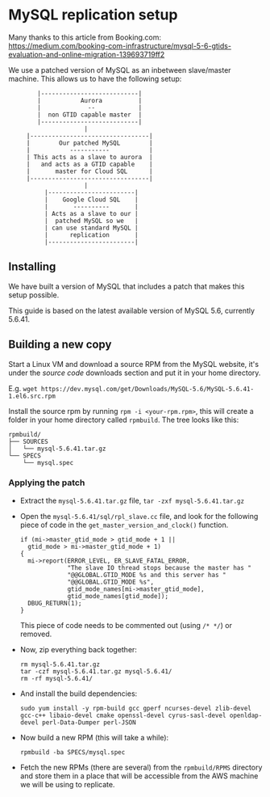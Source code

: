 # MySQL replication setup

Many thanks to this article from Booking.com: https://medium.com/booking-com-infrastructure/mysql-5-6-gtids-evaluation-and-online-migration-139693719ff2

We use a patched version of MySQL as an inbetween slave/master machine. This allows
us to have the following setup:

```
        |---------------------------|
        |           Aurora          |
        |             --            |
        |  non GTID capable master  |
        |---------------------------|
                     |
     |---------------------------------|
     |        Our patched MySQL        |
     |           -----------           |
     | This acts as a slave to aurora  |
     |   and acts as a GTID capable    |
     |       master for Cloud SQL      |
     |---------------------------------|
                     |
          |------------------------|
          |    Google Cloud SQL    |
          |       ----------       |
          | Acts as a slave to our |
          |  patched MySQL so we   |
          | can use standard MySQL |
          |      replication       |
          |------------------------|
```

## Installing

We have built a version of MySQL that includes a patch that makes this setup
possible.

This guide is based on the latest available version of MySQL 5.6, currently 5.6.41.

## Building a new copy

Start a Linux VM and download a source RPM from the MySQL
website, it's under the *source code* downloads section and put it in your
home directory.

E.g. `wget https://dev.mysql.com/get/Downloads/MySQL-5.6/MySQL-5.6.41-1.el6.src.rpm`

Install the source rpm by running `rpm -i <your-rpm.rpm>`, this will create a
folder in your home directory called `rpmbuild`. The tree looks like this:

```
rpmbuild/
├── SOURCES
│   └── mysql-5.6.41.tar.gz
└── SPECS
    └── mysql.spec
```

### Applying the patch

* Extract the `mysql-5.6.41.tar.gz` file, `tar -zxf mysql-5.6.41.tar.gz`
* Open the `mysql-5.6.41/sql/rpl_slave.cc` file, and look for the following piece of code
  in the `get_master_version_and_clock()` function.

  ```
  if (mi->master_gtid_mode > gtid_mode + 1 ||
    gtid_mode > mi->master_gtid_mode + 1)
  {
    mi->report(ERROR_LEVEL, ER_SLAVE_FATAL_ERROR,
               "The slave IO thread stops because the master has "
               "@@GLOBAL.GTID_MODE %s and this server has "
               "@@GLOBAL.GTID_MODE %s",
               gtid_mode_names[mi->master_gtid_mode],
               gtid_mode_names[gtid_mode]);
    DBUG_RETURN(1);
  }
  ```

  This piece of code needs to be commented out (using `/* */`) or removed.

* Now, zip everything back together:

  ```
  rm mysql-5.6.41.tar.gz
  tar -czf mysql-5.6.41.tar.gz mysql-5.6.41/
  rm -rf mysql-5.6.41/
  ```

* And install the build dependencies:

  ```
  sudo yum install -y rpm-build gcc gperf ncurses-devel zlib-devel gcc-c++ libaio-devel cmake openssl-devel cyrus-sasl-devel openldap-devel perl-Data-Dumper perl-JSON
  ```

* Now build a new RPM (this will take a while):

  ```
  rpmbuild -ba SPECS/mysql.spec
  ```

* Fetch the new RPMs (there are several) from the `rpmbuild/RPMS` directory
  and store them in a place that will be accessible from the AWS machine we will
  be using to replicate.
